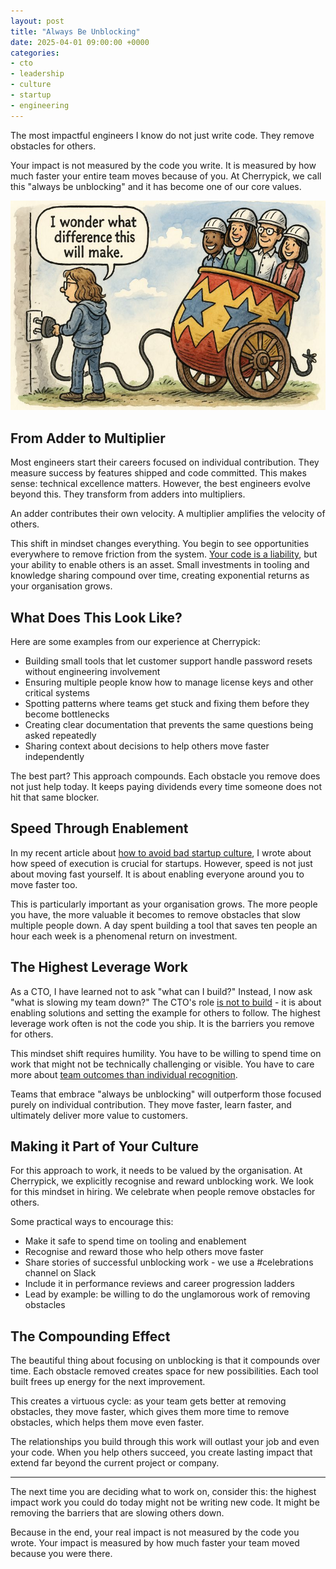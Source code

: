 ```yaml
---
layout: post
title: "Always Be Unblocking"
date: 2025-04-01 09:00:00 +0000
categories:
- cto
- leadership
- culture
- startup
- engineering
---
```


The most impactful engineers I know do not just write code. They remove obstacles for others.

Your impact is not measured by the code you write. It is measured by how much faster your entire team moves because of you. At Cherrypick, we call this "always be unblocking" and it has become one of our core values.

![Always be unblocking](/assets/img/always-be-unblocking.jpeg)

<!--more-->

## From Adder to Multiplier

Most engineers start their careers focused on individual contribution. They measure success by features shipped and code committed. This makes sense: technical excellence matters. However, the best engineers evolve beyond this. They transform from adders into multipliers.

An adder contributes their own velocity. A multiplier amplifies the velocity of others.

This shift in mindset changes everything. You begin to see opportunities everywhere to remove friction from the system. [Your code is a liability](/your-code-is-a-liability), but your ability to enable others is an asset. Small investments in tooling and knowledge sharing compound over time, creating exponential returns as your organisation grows.

## What Does This Look Like?

Here are some examples from our experience at Cherrypick:

- Building small tools that let customer support handle password resets without engineering involvement
- Ensuring multiple people know how to manage license keys and other critical systems
- Spotting patterns where teams get stuck and fixing them before they become bottlenecks
- Creating clear documentation that prevents the same questions being asked repeatedly
- Sharing context about decisions to help others move faster independently

The best part? This approach compounds. Each obstacle you remove does not just help today. It keeps paying dividends every time someone does not hit that same blocker.

## Speed Through Enablement

In my recent article about [how to avoid bad startup culture](/how-to-avoid-bad-startup-culture), I wrote about how speed of execution is crucial for startups. However, speed is not just about moving fast yourself. It is about enabling everyone around you to move faster too.

This is particularly important as your organisation grows. The more people you have, the more valuable it becomes to remove obstacles that slow multiple people down. A day spent building a tool that saves ten people an hour each week is a phenomenal return on investment.

## The Highest Leverage Work

As a CTO, I have learned not to ask "what can I build?" Instead, I now ask "what is slowing my team down?" The CTO's role [is not to build](/the-job-is-not-to-build) - it is about enabling solutions and setting the example for others to follow. The highest leverage work often is not the code you ship. It is the barriers you remove for others.

This mindset shift requires humility. You have to be willing to spend time on work that might not be technically challenging or visible. You have to care more about [team outcomes than individual recognition](/the-team-is-the-atomic-unit).

Teams that embrace "always be unblocking" will outperform those focused purely on individual contribution. They move faster, learn faster, and ultimately deliver more value to customers.

## Making it Part of Your Culture

For this approach to work, it needs to be valued by the organisation. At Cherrypick, we explicitly recognise and reward unblocking work. We look for this mindset in hiring. We celebrate when people remove obstacles for others.

Some practical ways to encourage this:
- Make it safe to spend time on tooling and enablement
- Recognise and reward those who help others move faster
- Share stories of successful unblocking work - we use a #celebrations channel on Slack
- Include it in performance reviews and career progression ladders
- Lead by example: be willing to do the unglamorous work of removing obstacles

## The Compounding Effect

The beautiful thing about focusing on unblocking is that it compounds over time. Each obstacle removed creates space for new possibilities. Each tool built frees up energy for the next improvement.

This creates a virtuous cycle: as your team gets better at removing obstacles, they move faster, which gives them more time to remove obstacles, which helps them move even faster.

The relationships you build through this work will outlast your job and even your code. When you help others succeed, you create lasting impact that extend far beyond the current project or company.

---

The next time you are deciding what to work on, consider this: the highest impact work you could do today might not be writing new code. It might be removing the barriers that are slowing others down.

Because in the end, your real impact is not measured by the code you wrote. Your impact is measured by how much faster your team moved because you were there. 